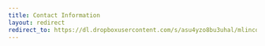 ```yaml
---
title: Contact Information
layout: redirect
redirect_to: https://dl.dropboxusercontent.com/s/asu4yzo8bu3uhal/mlincoln_cv.pdf
---
```

